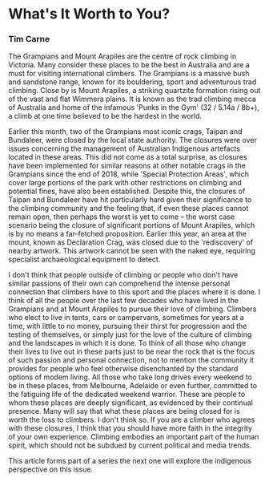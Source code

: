 # What's It Worth to You?
### Tim Carne

The Grampians and Mount Arapiles are the centre of rock climbing in Victoria. Many consider these places to be the best in Australia and are a must for visiting international climbers. The Grampians is a massive bush and sandstone range, known for its bouldering, sport and adventurous trad climbing. Close by is Mount Arapiles, a striking quartzite formation rising out of the vast and flat Wimmera plains. It is known as the trad climbing mecca of Australia and home of the infamous 'Punks in the Gym' (32 / 5.14a / 8b+), a climb at one time believed to be the hardest in the world.

Earlier this month, two of the Grampians most iconic crags, Taipan and Bundaleer, were closed by the local state authority. The closures were over issues concerning the management of Australian Indigenous artefacts located in these areas. This did not come as a total surprise, as closures have been implemented for similar reasons at other notable crags in the Grampians since the end of 2018, while 'Special Protection Areas', which cover large portions of the park with other restrictions on climbing and potential fines, have also been established. Despite this, the closures of Taipan and Bundaleer have hit particularly hard given their significance to the climbing community and the feeling that, if even these places cannot remain open, then perhaps the worst is yet to come – the worst case scenario being the closure of significant portions of Mount Arapiles, which is by no means a far-fetched proposition. Earlier this year, an area at the mount, known as Declaration Crag, was closed due to the 'rediscovery' of nearby artwork. This artwork cannot be seen with the naked eye, requiring specialist archaeological equipment to detect.

I don't think that people outside of climbing or people who don't have similar passions of their own can comprehend the intense personal connection that climbers have to this sport and the places where it is done. I think of all the people over the last few decades who have lived in the Grampians and at Mount Arapiles to pursue their love of climbing. Climbers who elect to live in tents, cars or campervans, sometimes for years at a time, with little to no money, pursuing their thirst for progression and the testing of themselves, or simply just for the love of the culture of climbing and the landscapes in which it is done. To think of all those who change their lives to live out in these parts just to be near the rock that is the focus of such passion and personal connection, not to mention the community it provides for people who feel otherwise disenchanted by the standard options of modem living. All those who take long drives every weekend to be in these places, from Melbourne, Adelaide or even further, committed to the fatiguing life of the dedicated weekend warrior. These are people to whom these places are deeply significant, as evidenced by their continual presence. Many will say that what these places are being closed for is worth the loss to climbers. I don't think so. If you are a climber who agrees with these closures, I think that you should have more faith in the integrity of your own experience. Climbing embodies an important part of the human spirit, which should not be subdued by current political and media trends.

This article forms part of a series the next one will explore the indigenous perspective on this issue.
